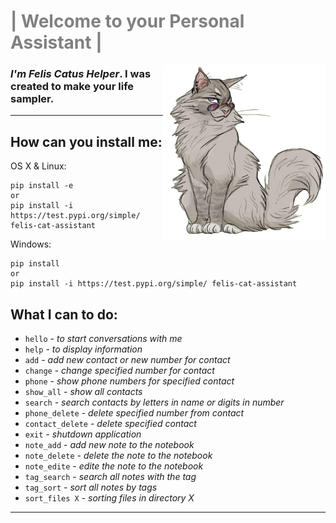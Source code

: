 # <span style="color:grey"> | Welcome to your Personal Assistant | </span>

<img src="felis_catus.png" align="right" style="width: 260px"  />

### _I'm Felis Сatus Helper_. I was created to make your life sampler.

---

## How can you install me:

OS X & Linux:

```
pip install -e
or
pip install -i https://test.pypi.org/simple/ felis-cat-assistant
```

Windows:

```
pip install
or
pip install -i https://test.pypi.org/simple/ felis-cat-assistant
```

## What I can to do:

- `hello` - _to start conversations with me_
- `help` - _to display information_
- `add` - _add new contact or new number for contact_
- `change` - _change specified number for contact_
- `phone` - _show phone numbers for specified contact_
- `show_all` - _show all contacts_
- `search` - _search contacts by letters in name or digits in number_
- `phone_delete` - _delete specified number from contact_
- `contact_delete` - _delete specified contact_
- `exit` - _shutdown application_
- `note_add` - _add new note to the notebook_
- `note_delete` - _delete the note to the notebook_
- `note_edite` - _edite the note to the notebook_
- `tag_search` - _search all notes with the tag_
- `tag_sort` - _sort all notes by tags_
- `sort_files X` - _sorting files in directory X_

---
